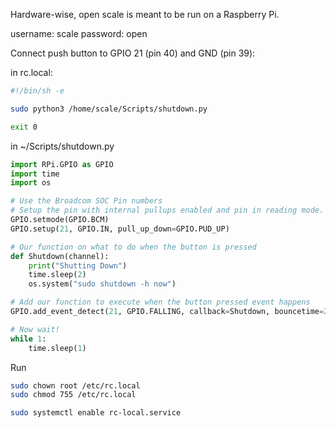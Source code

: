 Hardware-wise, open scale is meant to be run on a Raspberry Pi.

username: scale
password: open



Connect push button to GPIO 21 (pin 40) and GND (pin 39):

in rc.local:
``` bash
#!/bin/sh -e

sudo python3 /home/scale/Scripts/shutdown.py

exit 0
```

in ~/Scripts/shutdown.py

``` python
import RPi.GPIO as GPIO
import time
import os

# Use the Broadcom SOC Pin numbers
# Setup the pin with internal pullups enabled and pin in reading mode.
GPIO.setmode(GPIO.BCM)
GPIO.setup(21, GPIO.IN, pull_up_down=GPIO.PUD_UP)

# Our function on what to do when the button is pressed
def Shutdown(channel):
    print("Shutting Down")
    time.sleep(2)
    os.system("sudo shutdown -h now")

# Add our function to execute when the button pressed event happens
GPIO.add_event_detect(21, GPIO.FALLING, callback=Shutdown, bouncetime=2000)

# Now wait!
while 1:
    time.sleep(1)
```

Run

``` bash
sudo chown root /etc/rc.local
sudo chmod 755 /etc/rc.local

sudo systemctl enable rc-local.service
```

